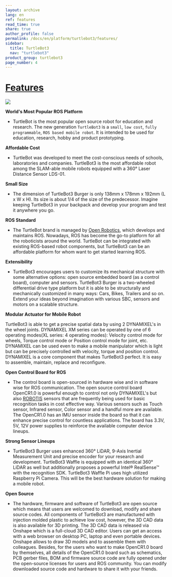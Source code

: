 ```yaml
---
layout: archive
lang: en
ref: features
read_time: true
share: true
author_profile: false
permalink: /docs/en/platform/turtlebot3/features/
sidebar:
  title: TurtleBot3
  nav: "turtlebot3"
product_group: turtlebot3
page_number: 4
---
```


<div style="counter-reset: h1 1"></div>

# [Features](#features)

![](/assets/images/platform/turtlebot3/features/features_with_icons.png)

**World's Most Popular ROS Platform**

- TurtleBot is the most popular open source robot for education and research. The new generation `TurtleBot3` is a `small`, `low cost`, `fully programmable`, `ROS based mobile robot`. It is intended to be used for education, research, hobby and product prototyping.

**Affordable Cost**

- TurtleBot was developed to meet the cost-conscious needs of schools, laboratories and companies. TurtleBot3 is the most affordable robot among the SLAM-able mobile robots equipped with a 360&deg; Laser Distance Sensor LDS-01.

**Small Size**

- The dimension of TurtleBot3 Burger is only 138mm x 178mm x 192mm (L x W x H). Its size is about 1/4 of the size of the predecessor. Imagine keeping TurtleBot3 in your backpack and develop your program and test it anywhere you go.

**ROS Standard**

- The TurtleBot brand is managed by [Open Robotics][open_robotics], which develops and maintains ROS. Nowadays, ROS has become the go-to platform for all the roboticists around the world. TurtleBot can be integrated with existing ROS-based robot components, but TurtleBot3 can be an affordable platform for whom want to get started learning ROS.

**Extensibility**

- TurtleBot3 encourages users to customize its mechanical structure with some alternative options: open source embedded board (as a control board), computer and sensors. TurtleBot3 Burger is a two-wheeled differential drive type platform but it is able to be structurally and mechanically customized in many ways: Cars, Bikes, Trailers and so on. Extend your ideas beyond imagination with various SBC, sensors and motors on a scalable structure.

**Modular Actuator for Mobile Robot**

TurtleBot3 is able to get a precise spatial data by using 2 DYNAMIXEL's in the wheel joints. DYNAMIXEL XM series can be operated by one of 6 operating modes(XL series: 4 operating modes): Velocity control mode for wheels, Torque control mode or Position control mode for joint, etc. DYNAMIXEL can be used even to make a mobile manipulator which is light but can be precisely controlled with velocity, torque and position control. DYNAMIXEL is a core component that makes TurtleBot3 perfect. It is easy to assemble, maintain, replace and reconfigure.

**Open Control Board for ROS**

- The control board is open-sourced in hardware wise and in software wise for ROS communication. The open source control board OpenCR1.0 is powerful enough to control not only DYNAMIXEL's but also [ROBOTIS][robotis] sensors that are frequently being used for basic recognition tasks in cost effective way. Various sensors such as Touch sensor, Infrared sensor, Color sensor and a handful more are available. The OpenCR1.0 has an IMU sensor inside the board so that it can enhance precise control for countless applications. The board has 3.3V, 5V, 12V power supplies to reinforce the available computer device lineups.

**Strong Sensor Lineups**

- TurtleBot3 Burger uses enhanced 360&deg; LiDAR, 9-Axis Inertial Measurement Unit and precise encoder for your research and development. TurtleBot3 Waffle is equipped with an identical 360&deg; LiDAR as well but additionally proposes a powerful Intel® RealSense™ with the recognition SDK. TurtleBot3 Waffle Pi uses high utilized Raspberry Pi Camera. This will be the best hardware solution for making a mobile robot.

**Open Source**

- The hardware, firmware and software of TurtleBot3 are open source which means that users are welcomed to download, modify and share source codes. All components of TurtleBot3 are manufactured with injection molded plastic to achieve low cost, however, the 3D CAD data is also available for 3D printing.
  The 3D CAD data is released via Onshape which is a full-cloud 3D CAD editor. Users can get an access with a web browser on desktop PC, laptop and even portable devices. Onshape allows to draw 3D models and to assemble them with colleagues.
  Besides, for the users who want to make OpenCR1.0 board by themselves, all details of the OpenCR1.0 board such as schematics, PCB gerber files, BOM and firmware source code are fully opened under the open-source licenses for users and ROS community.
  You can modify downloaded source code and hardware to share it with your friends.

[open_robotics]: https://www.openrobotics.org/
[robotis]: http://www.robotis.com/
